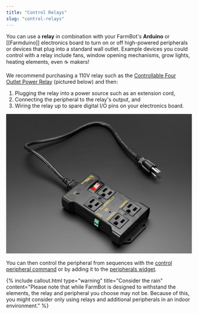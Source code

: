 ```yaml
---
title: "Control Relays"
slug: "control-relays"
---
```


You can use a **relay** in combination with your FarmBot's **Arduino** or [[Farmduino]] electronics board to turn on or off high-powered peripherals or devices that plug into a standard wall outlet. Example devices you could control with a relay include fans, window opening mechanisms, grow lights, heating elements, even :coffee: makers!

We recommend purchasing a 110V relay such as the [Controllable Four Outlet Power Relay](https://www.adafruit.com/product/2935) (pictured below) and then:
1. Plugging the relay into a power source such as an extension cord,
2. Connecting the peripheral to the relay's output, and
3. Wiring the relay up to spare digital I/O pins on your electronics board.

![110v relay switch](_images/110v_relay_switch.jpg)

You can then control the peripheral from sequences with the [control peripheral command](https://software.farm.bot/docs/peripherals-and-sensors-sequence-commands) or by adding it to the [peripherals widget](https://software.farm.bot/docs/controls#peripherals).

{%
include callout.html
type="warning"
title="Consider the rain"
content="Please note that while FarmBot is designed to withstand the elements, the relay and peripheral you choose may not be. Because of this, you might consider only using relays and additional peripherals in an indoor environment."
%}

